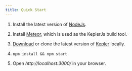 ```yaml
---
title: Quick Start
---
```


1. Install the latest version of [NodeJs](https://nodejs.org).

2. Install [Meteor](https://www.meteor.com/install), which is used as the KeplerJs build tool.

3. [Download](https://github.com/Keplerjs/Kepler/releases) or clone the latest version of [Kepler](https://github.com/Keplerjs/Kepler) locally.

4. ```npm install && npm start ```

5. Open *http://localhost:3000/* in your browser.
